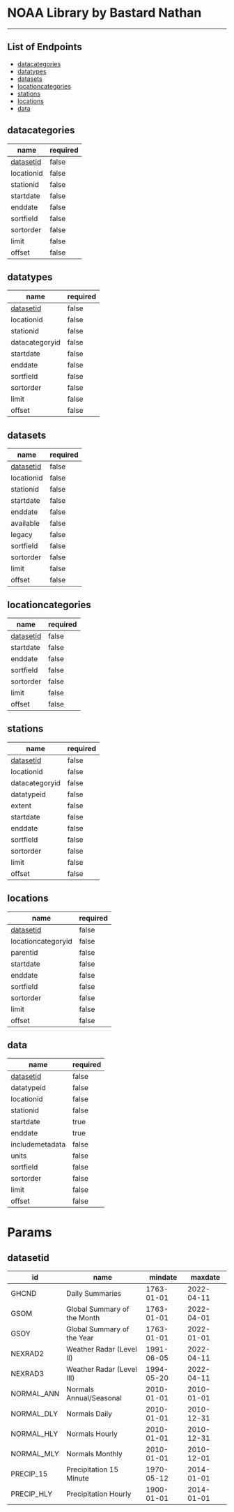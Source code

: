 # NOAA Library by Bastard Nathan
---
## List of Endpoints
- [datacategories](#datacategories)
- [datatypes](#datatypes)
- [datasets](#datasets)
- [locationcategories](#locationcategories)
- [stations](#stations)
- [locations](#locations)
- [data](#data)

## **__datacategories__**
| name | required |
| ----------- | ----------- |
| [datasetid](#datasetid) | false |
| locationid | false |
| stationid | false |
| startdate | false |
| enddate | false |
| sortfield | false |
| sortorder | false |
| limit | false |
| offset | false |

## **__datatypes__**
| name | required |
| ----------- | ----------- |
| [datasetid](#datasetid) | false |
| locationid | false |
| stationid | false |
| datacategoryid | false |
| startdate | false |
| enddate | false |
| sortfield | false |
| sortorder | false |
| limit | false |
| offset | false |

## **__datasets__**
| name | required |
| ----------- | ----------- |
| [datasetid](#datasetid) | false |
| locationid | false |
| stationid | false |
| startdate | false |
| enddate | false |
| available | false |
| legacy | false |
| sortfield | false |
| sortorder | false |
| limit | false |
| offset | false |

## **__locationcategories__**
| name | required |
| ----------- | ----------- |
| [datasetid](#datasetid) | false |
| startdate | false |
| enddate | false |
| sortfield | false |
| sortorder | false |
| limit | false |
| offset | false |

## **__stations__**
| name | required |
| ----------- | ----------- |
| [datasetid](#datasetid) | false |
| locationid | false |
| datacategoryid | false |
| datatypeid | false |
| extent | false |
| startdate | false |
| enddate | false |
| sortfield | false |
| sortorder | false |
| limit | false |
| offset | false |

## **__locations__**
| name | required |
| ----------- | ----------- |
| [datasetid](#datasetid) | false |
| locationcategoryid | false |
| parentid | false |
| startdate | false |
| enddate | false |
| sortfield | false |
| sortorder | false |
| limit | false |
| offset | false |

## **__data__**
| name | required |
| ----------- | ----------- |
| [datasetid](#datasetid) | false |
| datatypeid | false |
| locationid | false |
| stationid | false |
| startdate | true |
| enddate | true |
| includemetadata | false |
| units | false |
| sortfield | false |
| sortorder | false |
| limit | false |
| offset | false |

# __**Params**__
## datasetid
| id | name | mindate | maxdate |
| ----------- | ----------- | ----------- | ----------- |
| GHCND | Daily Summaries | 1763-01-01 | 2022-04-11 |
| GSOM | Global Summary of the Month | 1763-01-01 | 2022-04-01 |
| GSOY | Global Summary of the Year | 1763-01-01 | 2022-01-01 |
| NEXRAD2 | Weather Radar (Level II) | 1991-06-05 | 2022-04-11 |
| NEXRAD3 | Weather Radar (Level III) | 1994-05-20 | 2022-04-11 |
| NORMAL_ANN | Normals Annual/Seasonal | 2010-01-01 | 2010-01-01 |
| NORMAL_DLY | Normals Daily | 2010-01-01 | 2010-12-31 |
| NORMAL_HLY | Normals Hourly | 2010-01-01 | 2010-12-31 |
| NORMAL_MLY | Normals Monthly | 2010-01-01 | 2010-12-01 |
| PRECIP_15 | Precipitation 15 Minute | 1970-05-12 | 2014-01-01 |
| PRECIP_HLY | Precipitation Hourly | 1900-01-01 | 2014-01-01 |
